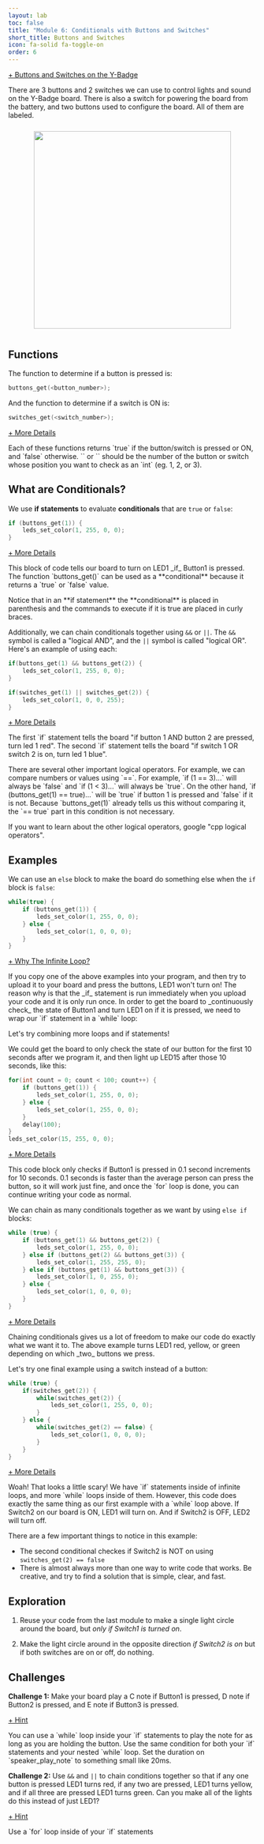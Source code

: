 ```yaml
---
layout: lab
toc: false
title: "Module 6: Conditionals with Buttons and Switches"
short_title: Buttons and Switches
icon: fa-solid fa-toggle-on
order: 6
---
```


<p markdown="1">
  <a data-toggle="collapse" href="#collapseExample" role="button" aria-expanded="false" aria-controls="collapseExample">
    + Buttons and Switches on the Y-Badge
  </a>
</p>
<div class="collapse" id="collapseExample">
  <div class="card card-body">
    There are 3 buttons and 2 switches we can use to control lights and sound on the Y-Badge board. There is also a switch for powering the board from the battery, and two buttons used to configure the board. All of them are labeled.
  </div>
</div>

<p align="center"><img src="{% link media/buttons_and_switches.png %}" width="400" hspace="5%" vspace="2%"></p>

## Functions

The function to determine if a button is pressed is:

```c
buttons_get(<button_number>);
```

And the function to determine if a switch is ON is:

```c
switches_get(<switch_number>);
```

<p markdown="1">
  <a data-toggle="collapse" href="#collapseConditionalFuncInfo" role="button" aria-expanded="false" aria-controls="collapseConditionalFuncInfo">
    + More Details
  </a>
</p>
<div class="collapse" id="collapseConditionalFuncInfo">
  <div class="card card-body">
    <p markdown="1">
        Each of these functions returns `true` if the button/switch is pressed or ON, and `false` otherwise. `<button_number>` or `<switch_number>` should be the number of the button or switch whose position you want to check as an `int` (eg. 1, 2, or 3).
    </p>
  </div>
</div>

## What are Conditionals?

We use **if statements** to evaluate **conditionals** that are `true` or `false`:

```c
if (buttons_get(1)) {
    leds_set_color(1, 255, 0, 0);
}
```

<p markdown="1">
  <a  data-toggle="collapse" href="#collapseIfExample" role="button" aria-expanded="false" aria-controls="collapseIfExample">
    + More Details
  </a>
</p>
<div class="collapse" id="collapseIfExample">
  <div class="card card-body">
    <p markdown="1">
        This block of code tells our board to turn on LED1 _if_ Button1 is pressed. The function `buttons_get()` can be used as a **conditional** because it returns a `true` or `false` value.
    </p>
    <p markdown="1">
        Notice that in an **if statement** the **conditional** is placed in parenthesis and the commands to execute if it is true are placed in curly braces.
    </p>
  </div>
</div>

Additionally, we can chain conditionals together using `&&` or `||`. The `&&` symbol is called a "logical AND", and the `||` symbol is called "logical OR". Here's an example of using each:

```c
if(buttons_get(1) && buttons_get(2)) {
    leds_set_color(1, 255, 0, 0);
}

if(switches_get(1) || switches_get(2)) {
    leds_set_color(1, 0, 0, 255);
}
```

<p markdown="1">
  <a data-toggle="collapse" href="#collapseLogicalOperators" role="button" aria-expanded="false" aria-controls="collapseLogicalOperators">
    + More Details
  </a>
</p>
<div class="collapse" id="collapseLogicalOperators">
  <div class="card card-body">
    <p markdown="1">
        The first `if` statement tells the board "if button 1 AND button 2 are pressed, turn led 1 red". The second `if` statement tells the board "if switch 1 OR switch 2 is on, turn led 1 blue".
    </p>
    <p markdown="1">
        There are several other important logical operators. For example, we can compare numbers or values using `==`. For example, `if (1 == 3)...` will always be `false` and `if (1 < 3)...` will always be `true`. On the other hand, `if (buttons_get(1) == true)...` will be `true` if button 1 is pressed and `false` if it is not. Because `buttons_get(1)` already tells us this without comparing it, the `== true` part in this condition is not necessary.
    </p>
    <p markdown="1">
        If you want to learn about the other logical operators, google "cpp logical operators".
    </p>
  </div>
</div>

## Examples
We can use an `else` block to make the board do something else when the `if` block is `false`:

```c
while(true) {
    if (buttons_get(1)) {
        leds_set_color(1, 255, 0, 0);
    } else {
        leds_set_color(1, 0, 0, 0);
    }
}
```

<p markdown="1">
  <a data-toggle="collapse" href="#collapseInfLoopInfo" role="button" aria-expanded="false" aria-controls="collapseInfLoopInfo">
    + Why The Infinite Loop?
  </a>
</p>
<div class="collapse" id="collapseInfLoopInfo">
  <div class="card card-body">
    <p markdown="1">
        If you copy one of the above examples into your program, and then try to upload it to your board and press the buttons, LED1 won't turn on! The reason why is that the _if_ statement is run immediately when you upload your code and it is only run once. In order to get the board to _continuously check_ the state of Button1 and turn LED1 on if it is pressed, we need to wrap our `if` statement in a `while` loop:
    </p>
    <p markdown="1">
        Let's try combining more loops and if statements!
    </p>
  </div>
</div>

We could get the board to only check the state of our button for the first 10 seconds after we program it, and then light up LED15 after those 10 seconds, like this:

```c
for(int count = 0; count < 100; count++) {
    if (buttons_get(1)) {
        leds_set_color(1, 255, 0, 0);
    } else {
        leds_set_color(1, 255, 0, 0);
    }
    delay(100);
}
leds_set_color(15, 255, 0, 0);
```

<p markdown="1">
  <a data-toggle="collapse" href="#collapseForIfInfo" role="button" aria-expanded="false" aria-controls="collapseForIfInfo">
    + More Details
  </a>
</p>
<div class="collapse" id="collapseForIfInfo">
  <div class="card card-body">
    <p markdown="1">
        This code block only checks if Button1 is pressed in 0.1 second increments for 10 seconds. 0.1 seconds is faster than the average person can press the button, so it will work just fine, and once the `for` loop is done, you can continue writing your code as normal.
    </p>
  </div>
</div>

We can chain as many conditionals together as we want by using `else if` blocks:

```c
while (true) {
    if (buttons_get(1) && buttons_get(2)) {
        leds_set_color(1, 255, 0, 0);
    } else if (buttons_get(2) && buttons_get(3)) {
        leds_set_color(1, 255, 255, 0);
    } else if (buttons_get(1) && buttons_get(3)) {
        leds_set_color(1, 0, 255, 0);
    } else {
        leds_set_color(1, 0, 0, 0);
    }
}
```

<p markdown="1">
  <a data-toggle="collapse" href="#collapseElseIfInfo" role="button" aria-expanded="false" aria-controls="collapseElseIfInfo">
    + More Details
  </a>
</p>
<div class="collapse" id="collapseElseIfInfo">
  <div class="card card-body">
    <p markdown="1">
        Chaining conditionals gives us a lot of freedom to make our code do exactly what we want it to. The above example turns LED1 red, yellow, or green depending on which _two_ buttons we press.
    </p>
  </div>
</div>

Let's try one final example using a switch instead of a button:

```c
while (true) {
    if(switches_get(2)) {
        while(switches_get(2)) {
            leds_set_color(1, 255, 0, 0);
        }
    } else {
        while(switches_get(2) == false) {
            leds_set_color(1, 0, 0, 0);
        }
    }
}
```

<p markdown="1">
  <a data-toggle="collapse" href="#collapseNestedLoopInfo" role="button" aria-expanded="false" aria-controls="collapseNestedLoopInfo">
    + More Details
  </a>
</p>
<div class="collapse" id="collapseNestedLoopInfo">
  <div class="card card-body">
    <p markdown="1">
        Woah! That looks a little scary! We have `if` statements inside of infinite loops, and more `while` loops inside of them. However, this code does exactly the same thing as our first example with a `while` loop above. If Switch2 on our board is ON, LED1 will turn on. And if Switch2 is OFF, LED2 will turn off.
    </p>
    <p>
      There are a few important things to notice in this example:
      <ul>
        <li>
          The second conditional checkes if Switch2 is NOT on using <code>switches_get(2) == false</code>
        </li>
        <li>
          There is almost always more than one way to write code that works. Be creative, and try to find a solution that is simple, clear, and fast.
        </li>
      </ul>
    </p>
  </div>
</div>

## Exploration

1. Reuse your code from the last module to make a single light circle around the board, but _only if Switch1 is turned on_.

1. Make the light circle around in the opposite direction _if Switch2 is on_ but if both switches are on or off, do nothing.

## Challenges

**Challenge 1:** Make your board play a C note if Button1 is pressed, D note if Button2 is pressed, and E note if Button3 is pressed.

<p markdown="1">
  <a  data-toggle="collapse" href="#collapseConditionalsHint1" role="button" aria-expanded="false" aria-controls="collapseConditionalsHint1">
    + Hint
  </a>
</p>
<div class="collapse" id="collapseConditionalsHint1">
  <div class="card card-body">
    <p markdown="1">
        You can use a `while` loop inside your `if` statements to play the note for as long as you are holding the button. Use the same condition for both your `if` statements and your nested `while` loop. Set the duration on `speaker_play_note` to something small like 20ms.
    </p>
  </div>
</div>

**Challenge 2:** Use `&&` and `||` to chain conditions together so that if any one button is pressed LED1 turns red, if any two are pressed, LED1 turns yellow, and if all three are pressed LED1 turns green. Can you make all of the lights do this instead of just LED1?

<p markdown="1">
  <a  data-toggle="collapse" href="#collapseConditionalsHint2" role="button" aria-expanded="false" aria-controls="collapseConditionalsHint2">
    + Hint
  </a>
</p>
<div class="collapse" id="collapseConditionalsHint2">
  <div class="card card-body">
    <p markdown="1">
        Use a `for` loop inside of your `if` statements
    </p>
  </div>
</div>